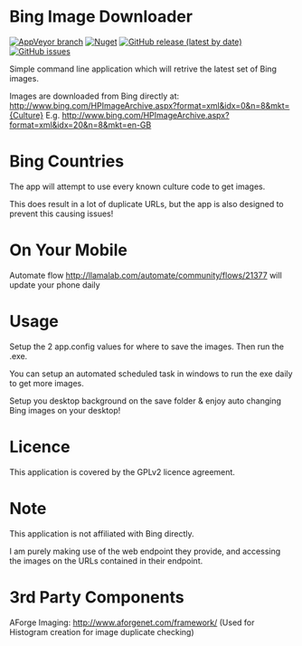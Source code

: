 Bing Image Downloader
=================

[![AppVeyor branch](https://img.shields.io/appveyor/ci/blythmeister/bingimagedownload)](https://ci.appveyor.com/project/BlythMeister/BingImageDownload)
[![Nuget](https://img.shields.io/nuget/v/bingimagedownload)](https://www.nuget.org/packages/BingImageDownload/)
[![GitHub release (latest by date)](https://img.shields.io/github/v/release/BlythMeister/BingImageDownload)](https://github.com/BlythMeister/BingImageDownload/releases/latest)
[![GitHub issues](https://img.shields.io/github/issues-raw/blythmeister/bingimagedownload)](https://github.com/BlythMeister/BingImageDownload/issues)

Simple command line application which will retrive the latest set of Bing images.

Images are downloaded from Bing directly at: http://www.bing.com/HPImageArchive.aspx?format=xml&idx=0&n=8&mkt={Culture}
E.g. http://www.bing.com/HPImageArchive.aspx?format=xml&idx=20&n=8&mkt=en-GB

Bing Countries
=================

The app will attempt to use every known culture code to get images.

This does result in a lot of duplicate URLs, but the app is also designed to prevent this causing issues!

On Your Mobile
=================

Automate flow http://llamalab.com/automate/community/flows/21377 will update your phone daily

Usage
=================

Setup the 2 app.config values for where to save the images.
Then run the .exe.

You can setup an automated scheduled task in windows to run the exe daily to get more images.

Setup you desktop background on the save folder & enjoy auto changing Bing images on your desktop!

Licence
=================

This application is covered by the GPLv2 licence agreement.

Note
=================

This application is not affiliated with Bing directly.

I am purely making use of the web endpoint they provide, and accessing the images on the URLs contained in their endpoint.

3rd Party Components
=================

AForge Imaging: http://www.aforgenet.com/framework/
(Used for Histogram creation for image duplicate checking)
